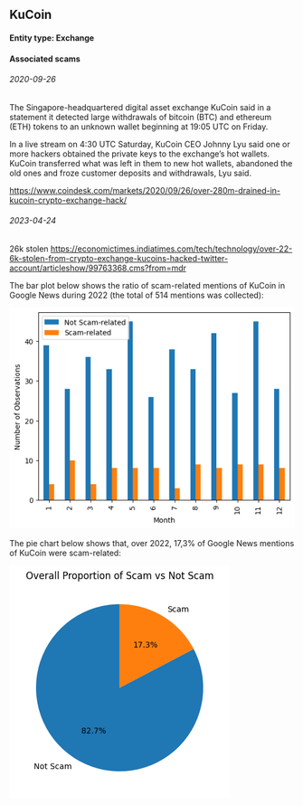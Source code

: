 ## KuCoin

#### Entity type: Exchange

#### Associated scams

###### 2020-09-26

The Singapore-headquartered digital asset exchange KuCoin said in a statement it detected large withdrawals of bitcoin (BTC) and ethereum (ETH) tokens to an unknown wallet beginning at 19:05 UTC on Friday. 

In a live stream on 4:30 UTC Saturday, KuCoin CEO Johnny Lyu said one or more hackers obtained the private keys to the exchange’s hot wallets. KuCoin transferred what was left in them to new hot wallets, abandoned the old ones and froze customer deposits and withdrawals, Lyu said.

https://www.coindesk.com/markets/2020/09/26/over-280m-drained-in-kucoin-crypto-exchange-hack/

###### 2023-04-24

26k stolen
https://economictimes.indiatimes.com/tech/technology/over-22-6k-stolen-from-crypto-exchange-kucoins-hacked-twitter-account/articleshow/99763368.cms?from=mdr

The bar plot below shows the ratio of scam-related mentions of KuCoin in Google News during 2022 (the total of 514 mentions was collected):

![plt1](https://raw.githubusercontent.com/netkachevhum/inctest/main/chart1.png)

The pie chart below shows that, over 2022, 17,3% of Google News mentions of KuCoin were scam-related:

![plt2](https://raw.githubusercontent.com/netkachevhum/inctest/main/chart2_fixed.png)
